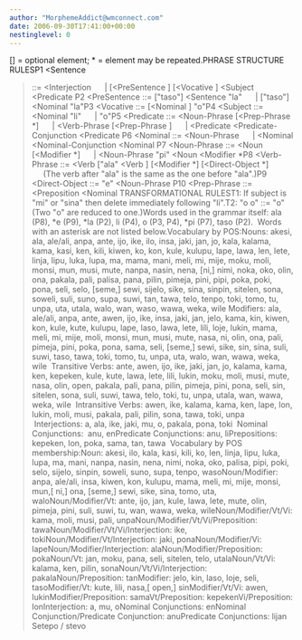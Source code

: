 ```yaml
---
author: "MorphemeAddict@wmconnect.com"
date: 2006-09-30T17:41:00+00:00
nestinglevel: 0
---
```

\[\] = optional element; \* = element may be repeated.PHRASE STRUCTURE RULESP1 <Sentence
> ::= <Interjection
>      | \[<PreSentence
>\] \[<Vocative
>\] <Subject
> <Predicate
>P2 <PreSentence
> ::= \["taso"\] <Sentence
> "la"      | \["taso"\] <Nominal
> "la"P3 <Vocative
> ::= \[<Nominal
>\] "o"P4 <Subject
> ::= <Nominal
> "li"      | "o"P5 <Predicate
> ::= <Noun-Phrase
> \[<Prep-Phrase
>\*\]      | <Verb-Phrase
> \[<Prep-Phrase
>\]      | <Predicate
> <Predicate-Conjunction
> <Predicate
>P6 <Nominal
> ::= <Noun-Phrase
>      | <Nominal
> <Nominal-Conjunction
> <Nominal
>P7 <Noun-Phrase
> ::= <Noun
> \[<Modifier
>\*\]      | <Noun-Phrase
> "pi" <Noun
> <Modifier
>\*P8 <Verb-Phrase
> ::= <Verb
> \["ala" <Verb
>\] \[<Modifier
>\*\] \[<Direct-Object
>\*\]      (The verb after "ala" is the same as the one before "ala".)P9 <Direct-Object
> ::= "e" <Noun-Phrase
>P10 <Prep-Phrase
> ::= <Preposition
> <Nominal
>TRANSFORMATIONAL RULEST1: If subject is "mi" or "sina" then delete immediately following "li".T2: "o o" ::= "o" (Two "o" are reduced to one.)Words used in the grammar itself: ala (P8), \*e (P9), \*la (P2), li (P4), o (P3, P4), \*pi (P7), taso (P2).  Words with an asterisk are not listed below.Vocabulary by POS:Nouns: akesi, ala, ale/ali, anpa, ante, ijo, ike, ilo, insa, jaki, jan, jo, kala, kalama, kama, kasi, ken, kili, kiwen, ko, kon, kule, kulupu, lape, lawa, len, lete, linja, lipu, luka, lupa, ma, mama, mani, meli, mi, mije, moku, moli, monsi, mun, musi, mute, nanpa, nasin, nena, \[ni,\] nimi, noka, oko, olin, ona, pakala, pali, palisa, pana, pilin, pimeja, pini, pipi, poka, poki, pona, seli, selo, \[seme,\] sewi, sijelo, sike, sina, sinpin, sitelen, sona, soweli, suli, suno, supa, suwi, tan, tawa, telo, tenpo, toki, tomo, tu, unpa, uta, utala, walo, wan, waso, wawa, weka, wile Modifiers: ala, ale/ali, anpa, ante, awen, ijo, ike, insa, jaki, jan, jelo, kama, kin, kiwen, kon, kule, kute, kulupu, lape, laso, lawa, lete, lili, loje, lukin, mama, meli, mi, mije, moli, monsi, mun, musi, mute, nasa, ni, olin, ona, pali, pimeja, pini, poka, pona, sama, seli, \[seme,\] sewi, sike, sin, sina, suli, suwi, taso, tawa, toki, tomo, tu, unpa, uta, walo, wan, wawa, weka, wile  Transitive Verbs: ante, awen, ijo, ike, jaki, jan, jo, kalama, kama, ken, kepeken, kule, kute, lawa, lete, lili, lukin, moku, moli, musi, mute, nasa, olin, open, pakala, pali, pana, pilin, pimeja, pini, pona, seli, sin, sitelen, sona, suli, suwi, tawa, telo, toki, tu, unpa, utala, wan, wawa, weka, wile  Intransitive Verbs: awen, ike, kalama, kama, ken, lape, lon, lukin, moli, musi, pakala, pali, pilin, sona, tawa, toki, unpa  Interjections: a, ala, ike, jaki, mu, o, pakala, pona, toki  Nominal Conjunctions:  anu, enPredicate Conjunctions: anu, liPrepositions: kepeken, lon, poka, sama, tan, tawa  Vocabulary by POS membership:Noun: akesi, ilo, kala, kasi, kili, ko, len, linja, lipu, luka, lupa, ma, mani, nanpa, nasin, nena, nimi, noka, oko, palisa, pipi, poki, selo, sijelo, sinpin, soweli, suno, supa, tenpo, wasoNoun/Modifier: anpa, ale/ali, insa, kiwen, kon, kulupu, mama, meli, mi, mije, monsi, mun,\[ ni,\] ona, \[seme,\] sewi, sike, sina, tomo, uta, waloNoun/Modifier/Vt: ante, ijo, jan, kule, lawa, lete, mute, olin, pimeja, pini, suli, suwi, tu, wan, wawa, weka, wileNoun/Modifier/Vt/Vi: kama, moli, musi, pali, unpaNoun/Modifier/Vt/Vi/Preposition: tawaNoun/Modifier/Vt/Vi/Interjection: ike, tokiNoun/Modifier/Vt/Interjection: jaki, ponaNoun/Modifier/Vi: lapeNoun/Modifier/Interjection: alaNoun/Modifier/Preposition: pokaNoun/Vt: jan, moku, pana, seli, sitelen, telo, utalaNoun/Vt/Vi: kalama, ken, pilin, sonaNoun/Vt/Vi/Interjection: pakalaNoun/Preposition: tanModifier: jelo, kin, laso, loje, seli, tasoModifier/Vt: kute, lili, nasa,\[ open,\] sinModifier/Vt/Vi: awen, lukinModifier/Preposition: samaVt/Preposition: kepekenVi/Preposition: lonInterjection: a, mu, oNominal Conjunctions: enNominal Conjunction/Predicate Conjunction: anuPredicate Conjunctions: lijan Setepo / stevo